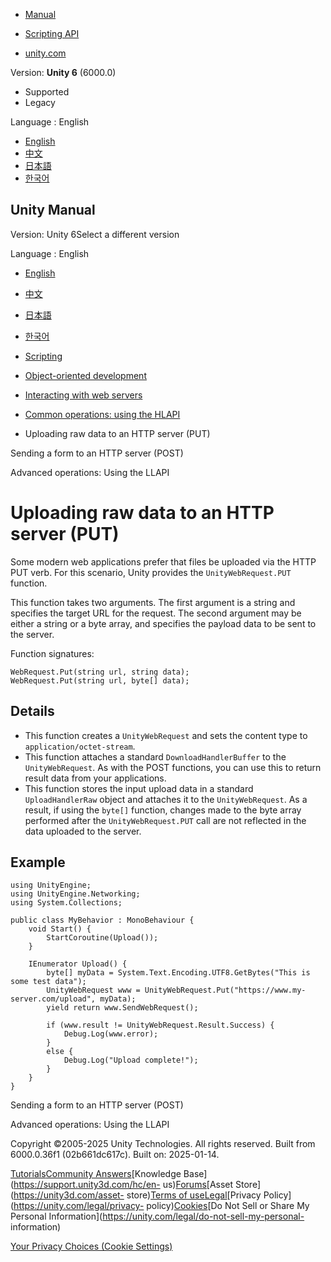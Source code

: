 [](https://docs.unity3d.com)

  * [Manual](../Manual/index.html)
  * [Scripting API](../ScriptReference/index.html)

  * [unity.com](https://unity.com/)

Version: **Unity 6** (6000.0)

  * Supported
  * Legacy

Language : English

  * [English](/Manual/web-request-uploading-raw-data.html)
  * [中文](/cn/current/Manual/web-request-uploading-raw-data.html)
  * [日本語](/ja/current/Manual/web-request-uploading-raw-data.html)
  * [한국어](/kr/current/Manual/web-request-uploading-raw-data.html)

[](https://docs.unity3d.com)

## Unity Manual

Version: Unity 6Select a different version

Language : English

  * [English](/Manual/web-request-uploading-raw-data.html)
  * [中文](/cn/current/Manual/web-request-uploading-raw-data.html)
  * [日本語](/ja/current/Manual/web-request-uploading-raw-data.html)
  * [한국어](/kr/current/Manual/web-request-uploading-raw-data.html)

  * [Scripting](scripting.html)
  * [Object-oriented development](object-oriented-development.html)
  * [Interacting with web servers](web-request.html)
  * [Common operations: using the HLAPI](web-request-hlapi.html)
  * Uploading raw data to an HTTP server (PUT)

[](web-request-sending-form.html)

Sending a form to an HTTP server (POST)

[](web-request-llapi.html)

Advanced operations: Using the LLAPI

# Uploading raw data to an HTTP server (PUT)

Some modern web applications prefer that files be uploaded via the HTTP PUT
verb. For this scenario, Unity provides the `UnityWebRequest.PUT` function.

This function takes two arguments. The first argument is a string and
specifies the target URL for the request. The second argument may be either a
string or a byte array, and specifies the payload data to be sent to the
server.

Function signatures:

    
    
    WebRequest.Put(string url, string data);
    WebRequest.Put(string url, byte[] data);
    

## Details

  * This function creates a `UnityWebRequest` and sets the content type to `application/octet-stream`.
  * This function attaches a standard `DownloadHandlerBuffer` to the `UnityWebRequest`. As with the POST functions, you can use this to return result data from your applications.
  * This function stores the input upload data in a standard `UploadHandlerRaw` object and attaches it to the `UnityWebRequest`. As a result, if using the `byte[]` function, changes made to the byte array performed after the `UnityWebRequest.PUT` call are not reflected in the data uploaded to the server.

## Example

    
    
    using UnityEngine;
    using UnityEngine.Networking;
    using System.Collections;
     
    public class MyBehavior : MonoBehaviour {
        void Start() {
            StartCoroutine(Upload());
        }
     
        IEnumerator Upload() {
            byte[] myData = System.Text.Encoding.UTF8.GetBytes("This is some test data");
            UnityWebRequest www = UnityWebRequest.Put("https://www.my-server.com/upload", myData);
            yield return www.SendWebRequest();
     
            if (www.result != UnityWebRequest.Result.Success) {
                Debug.Log(www.error);
            }
            else {
                Debug.Log("Upload complete!");
            }
        }
    }
    

[](web-request-sending-form.html)

Sending a form to an HTTP server (POST)

[](web-request-llapi.html)

Advanced operations: Using the LLAPI

Copyright ©2005-2025 Unity Technologies. All rights reserved. Built from
6000.0.36f1 (02b661dc617c). Built on: 2025-01-14.

[Tutorials](https://learn.unity.com/)[Community
Answers](https://answers.unity3d.com)[Knowledge
Base](https://support.unity3d.com/hc/en-
us)[Forums](https://forum.unity3d.com)[Asset Store](https://unity3d.com/asset-
store)[Terms of
use](https://docs.unity3d.com/Manual/TermsOfUse.html)[Legal](https://unity.com/legal)[Privacy
Policy](https://unity.com/legal/privacy-
policy)[Cookies](https://unity.com/legal/cookie-policy)[Do Not Sell or Share
My Personal Information](https://unity.com/legal/do-not-sell-my-personal-
information)

[Your Privacy Choices (Cookie Settings)](javascript:void\(0\);)

